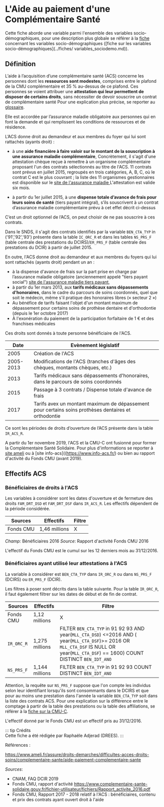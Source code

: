 # L'Aide au paiement d'une Complémentaire Santé 


Cette fiche aborde une variable parmi l'ensemble des variables socio-démographiques, pour une description plus globale se référer à la [fiche](../fiches/variables_sociodemo.md) 
concernant les variables socio-démographiques ([fiche sur les variables socio-démographiques](../fiches/ variables_sociodemo.md)). 

## Définition 


L’aide à l’acquisition d’une complémentaire santé (ACS) 
concerne les personnes dont les **ressources sont modestes**, comprises entre le plafond de la CMU complémentaire et 35 % au-dessus de ce plafond. Ces personnes se voient attribuer une **attestation qui leur permettent de disposer de certains droits**, sans nécessiter de devoir souscrire un contrat de complémentaire santé
Pour une explication plus précise, se reporter au [glossaire](../glossaire/ACS.md).



Elle est accordée par l’assurance maladie obligatoire aux personnes qui en font la demande et qui remplissent les conditions de ressources et de résidence.

L’ACS donne droit au demandeur et aux membres du foyer qui lui sont rattachés (ayants droit) :

-  à une **aide financière à faire valoir sur le montant de la souscription à une assurance maladie complémentaire**,
Concrètement, il s'agit d'une attestation chèque reçue à remettre à un organisme complémentaire proposant 
l'un des contrats sélectionnés au titre de l'ACS. 11 contrats sont prévus en juillet 2015,
regroupés en trois catégories, A, B, C, où le contrat C est le plus couvrant ; la liste des 11 organismes gestionnaires est disponible sur le [site de l'assurance maladie ](https://www.ameli.fr/sites/default/files/Documents/3879/document/offres-utilisation-acs_assurance-maladie.pdf)
L'attestation est valide six mois.

- à partir du 1er juillet 2015, à une **dispense totale d’avance de frais pour leurs soins de santé** (tiers payant intégral), 
s’ils souscrivent à un contrat d’assurance maladie complémentaire prévu à cet effet décrit ci-dessus

C’est un droit optionnel de l’ACS, on peut choisir de ne pas souscrire à ces contrats.


Dans le SNDS, il s'agit des contrats identifiés par la variable `BEN_CTA_TYP` in ('91','92','93') présente dans la table `IC_ORC_R` et dans les tables `NS_PRS_F` (table
centrale des prestations du DCIRS)/`ER_PRS_F` (table centrale des prestations du DCIR) à partir de juillet 2015.


En outre, l'ACS donne droit au demandeur et aux membres du foyers qui lui sont rattachés (ayants droit) pendant un an :
 
- à la dispense d'avance de frais sur la part prise en charge par l’assurance maladie obligatoire (anciennement appelé "tiers payant social") [site de l'assurance maladie tiers
payant](https://www.ameli.fr/medecin/exercice-liberal/remuneration/tiers-payant-modalites-regles-facturation/tiers-payant-modalites-regles-facturation#text_11377),
- à partir du 1er mars 2013, aux **tarifs médicaux sans dépassements d'honoraires**,  dans le cadre du parcours de soins coordonnés,
quel que soit le médecin, même s'il pratique des honoraires libres (« secteur 2 »)
- Au bénéfice de tarifs faisant l'objet d'un montant maximum de dépassement pour certains soins de prothèse dentaire et d'orthodontie (depuis le 1er octobre 2017)
- À l'exonération du paiement de la participation forfaitaire de 1 € et des franchises médicales

Ces droits sont donnés à toute personne bénéficiaire de l'ACS. 

| Date | Evènement législatif |
| ----- | ------------------- |
| 2005 | Création de l'ACS | 
| 2005-2013 | Modifications de l'ACS (tranches d'âges des chèques, montants chèques, etc.) |
| 2013 | Tarifs médicaux sans dépassements d'honoraires, dans le parcours de soins coordonnés |
| 2015 | Passage à 3 contrats / Dispense totale d'avance de frais |
| 2017 | Tarifs avex un montant maximum de dépassement pour certains soins prothèses dentaires et orthodontie |  

Ce sont les périodes de droits d’ouverture de l’ACS présente dans la table `IR_ACS_R`. 


A partir du 1er novembre 2019, l'ACS et la CMU-C ont fusionné pour former la Complémentaire Santé Solidaire. 
Pour plus d'informations se reporter à [site ameli](https://www.ameli.fr/assure/droits-demarches/difficultes-acces-droits-soins/complementaire-sante/aide-paiement-complementaire-sante) ou à [site info-acs]((https://www.info-acs.fr/)
ou bien au rapport d'activité du Fonds CMU (avant 2019).
 


## Effectifs ACS

### Bénéficiaires de droits à l'ACS

Les variables à considérer sont les dates d'ouverture et de fermeture des droits `FAM_DRT_DSD` et `FAM_DRT_DSF` dans `IR_ACS_R`. 
Les effectifs dépendent de la période considérée.

| Sources | Effectifs | Filtre |
| ---------| -------- | ----- |
| Fonds CMU | 1,46 millions| X |

*Champ:* Bénéficiaires 2016
*Source*: Rapport d'activité Fonds CMU 2016

L'effectif du Fonds CMU est le cumul sur les 12 derniers mois au 31/12/2016. 


### Bénéficiaires ayant utilisé leur attestations à l'ACS

La variable à considérer est `BEN_CTA_TYP` dans `IR_ORC_R` ou dans `NS_PRS_F` (DCIRS) ou `ER_PRS_F` (DCIR). 

Les filtres à poser sont décrits dans la table suivante.
Pour la table `IR_ORC_R`, il faut également filtrer sur les dates de début et de fin de contrat.

| Sources | Effectifs | Filtre |
| ---------| -------- | ----- |
| Fonds CMU | 1,12 millions| X |
| `IR_ORC_R` |  1,275 millions   |FILTER `BEN_CTA_TYP` in 91 92 93 AND year(`MLL_CTA_DSD`) <=2016 AND ( year(`MLL_CTA_DSF`)>= 2016 OR `MLL_CTA_DSF` IS NULL OR year(`MLL_CTA_DSF`) == 1600)  COUNT DISTINCT `BEN_IDT_ANO`|
| `NS_PRS_F` |  1,144 millions  | FILTER `BEN_CTA_TYP` in 91 92 93 COUNT DISTINCT `BEN_IDT_ANO`|

Attention, la requête sur `NS_PRS_F` suppose que l'on compte les individus selon leur identifiant lorsqu'ils sont consommants dans le DCIRS 
et que pour au moins une prestation dans l'année la variable `BEN_CTA_TYP` soit dans la liste des contrats ACS. Pour une explication sur la 
différence entre le comptage à partir de la table des prestations ou la table des affiliations, se référer à la [fiche sur la CMU-C](../fiches/cmu_c.md). 

L'effectif donné par le Fonds CMU est  un effectif pris au 31/12/2016.


::: tip Crédits  
Cette fiche a été rédigée par Raphaële Adjerad (DREES).
:::

Références :

https://www.ameli.fr/assure/droits-demarches/difficultes-acces-droits-soins/complementaire-sante/aide-paiement-complementaire-sante


*Sources*:
 - CNAM, FAQ DCIR 2019
 - Fonds CMU, rapport d'activité https://www.complementaire-sante-solidaire.gouv.fr/fichier-utilisateur/fichiers/Rapport_activite_2016.pdf 
 - Fonds CMU, Rapport 2017 - 2018 relatif à l'ACS : bénéficiaires, contenu et prix des contrats ayant ouvert droit à l'aide 
 